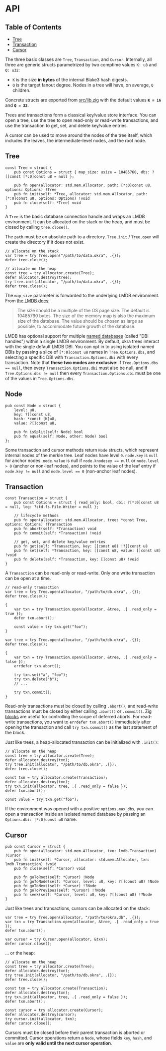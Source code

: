 # API

## Table of Contents

- [Tree](#tree)
- [Transaction](#transaction)
- [Cursor](#cursor)


The three basic classes are `Tree`, `Transaction`, and `Cursor`. Internally, all three are generic structs parametrized by two comptime values `K: u8` and `Q: u32`:

- `K` is the size **in bytes** of the internal Blake3 hash digests.
- `Q` is the target fanout degree. Nodes in a tree will have, on average, `Q` children.

Concrete structs are exported from [src/lib.zig](src/lib.zig) with the default values **`K = 16`** and **`Q = 32`**.

Trees and transactions form a classical key/value store interface. You can open a tree, use the tree to open read-only or read-write transactions, and use the transaction to get, set, and delete key/value entries.

A cursor can be used to move around the nodes of the tree itself, which includes the leaves, the intermediate-level nodes, and the root node.

## Tree

```zig
const Tree = struct {
    pub const Options = struct { map_size: usize = 10485760, dbs: ?[]const [*:0]const u8 = null };

    pub fn open(allocator: std.mem.Allocator, path: [*:0]const u8, options: Options) !Tree
    pub fn init(self: *Tree, allocator: std.mem.Allocator, path: [*:0]const u8, options: Options) !void
    pub fn close(self: *Tree) void
}
```

A `Tree` is the basic database connection handle and wraps an LMDB environment. It can be allocated on the stack or the heap, and must be closed by calling `tree.close()`.

The `path` must be an absolute path to a directory. `Tree.init` / `Tree.open` will create the directory if it does not exist.

```zig
// allocate on the stack
var tree = try Tree.open("/path/to/data.okra", .{});
defer tree.close();
```

```zig
// allocate on the heap
const tree = try allocator.create(Tree);
defer allocator.destroy(tree);
try tree.init(allocator, "/path/to/data.okra", .{});
defer tree.close();
```

The `map_size` parameter is forwarded to the underlying LMDB environment. From [the LMDB docs](http://www.lmdb.tech/doc/group__mdb.html#gaa2506ec8dab3d969b0e609cd82e619e5):

> The size should be a multiple of the OS page size. The default is 10485760 bytes. The size of the memory map is also the maximum size of the database. The value should be chosen as large as possible, to accommodate future growth of the database.

LMDB has optional support for multiple [named databases](http://www.lmdb.tech/doc/group__mdb.html#gac08cad5b096925642ca359a6d6f0562a) (called "DBI handles") within a single LMDB environment. By default, okra trees interact with the single default LMDB DBI. You can opt in to using isolated named DBIs by passing a slice of `[*:0]const u8` names in `Tree.Options.dbs`, and selecting a specific DBI with `Transaction.Options.dbi` with every transaction. Note that **these two modes are exclusive**: if `Tree.Options.dbs == null`, then every `Transaction.Options.dbi` must also be null, and if `Tree.Options.dbs != null` then every `Transaction.Options.dbi` must be one of the values in `Tree.Options.dbs`.

## Node

```zig
pub const Node = struct {
    level: u8,
    key: ?[]const u8,
    hash: *const [K]u8,
    value: ?[]const u8,

    pub fn isSplit(self: Node) bool
    pub fn equal(self: Node, other: Node) bool
};
```

Some transaction and cursor methods return `Node` structs, which represent internal nodes of the merkle tree. Leaf nodes have level `0`. `node.key` is `null` for anchor nodes. `node.value` is null if `node.knodesey == null` or `node.level > 0` (anchor or non-leaf nodes), and points to the value of the leaf entry if `node.key != null` and `node.level == 0` (non-anchor leaf nodes).

## Transaction

```zig
const Transaction = struct {
    pub const Options = struct { read_only: bool, dbi: ?[*:0]const u8 = null, log: ?std.fs.File.Writer = null };
    
    // lifecycle methods
    pub fn open(allocator: std.mem.Allocator, tree: *const Tree, options: Options) !Transaction
    pub fn abort(self: *Transaction) void
    pub fn commit(self: *Transaction) !void

    // get, set, and delete key/value entries
    pub fn get(self: *Transaction, key: []const u8) !?[]const u8
    pub fn set(self: *Transaction, key: []const u8, value: []const u8) !void
    pub fn delete(self: *Transaction, key: []const u8) !void
}
```

A `Transaction` can be read-only or read-write. Only one write transaction can be open at a time. 

```zig
// read-only transaction
var tree = try Tree.open(allocator, "/path/to/db.okra", .{});
defer tree.close();

{
    var txn = try Transaction.open(allocator, &tree, .{ .read_only = true });
    defer txn.abort();

    const value = try txn.get("foo");
}
```

```zig
var tree = try Tree.open(allocator, "/path/to/db.okra", .{});
defer tree.close();

{
    var txn = try Transaction.open(allocator, &tree, .{ .read_only = false });
    errdefer txn.abort();

    try txn.set("a", "foo");
    try txn.delete("b");
    // ...

    try txn.commit();
}
```

Read-only transactions must be closed by calling `.abort()`, and read-write transactions must be closed by either calling `.abort()` or `.commit()`. Zig [blocks](https://ziglang.org/documentation/master/#Blocks) are useful for controlling the scope of deferred aborts. For read-write transactions, you want to `errdefer txn.abort()` immediately after opening the transaction and call `try txn.commit()` as the last statement of the block.

Just like trees, a heap-allocated transaction can be initialized with `.init()`:

```zig
// allocate on the heap
const tree = try allocator.create(Tree);
defer allocator.destroy(txn);
try tree.init(allocator, "/path/to/db.okra", .{});
defer tree.close();

const txn = try allocator.create(Transaction);
defer allocator.destroy(txn);
try txn.init(allocator, tree, .{ .read_only = false });
defer txn.abort();

const value = try txn.get("foo");
```

If the environment was opened with a positive `options.max_dbs`, you can open a transaction inside an isolated named database by passing an `Options.dbi: [*:0]const u8` name.

## Cursor

```zig
pub const Cursor = struct {
    pub fn open(allocator: std.mem.Allocator, txn: lmdb.Transaction) !Cursor
    pub fn init(self: *Cursor, allocator: std.mem.Allocator, txn: lmdb.Transaction) !void
    pub fn close(self: *Cursor) void

    pub fn goToRoot(self: *Cursor) !Node
    pub fn goToNode(self: *Cursor, level: u8, key: ?[]const u8) !Node
    pub fn goToNext(self: *Cursor) !?Node
    pub fn goToPrevious(self: *Cursor) !?Node
    pub fn seek(self: *Cursor, level: u8, key: ?[]const u8) !?Node
}
```

Just like trees and transactions, cursors can be allocated on the stack:

```zig
var tree = try Tree.open(allocator, "/path/to/okra.db", .{});
var txn = try Transaction.open(allocator, &tree, .{ .read_only = true });
defer txn.abort();

var cursor = try Cursor.open(allocator, &txn);
defer cursor.close();
```

... or the heap:

```zig
// allocate on the heap
const tree = try allocator.create(Tree);
defer allocator.destroy(txn);
try tree.init(allocator, "/path/to/db.okra", .{});
defer tree.close();

const txn = try allocator.create(Transaction);
defer allocator.destroy(txn);
try txn.init(allocator, tree, .{ .read_only = false });
defer txn.abort();

const cursor = try allocator.create(Cursor);
defer allocator.destroy(cursor);
try cursor.init(allocator, txn);
defer cursor.close();
```

Cursors must be closed before their parent transaction is aborted or committed. Cursor operations return a `Node`, whose fields `key`, `hash`, and `value` are **only valid until the next cursor operation**.